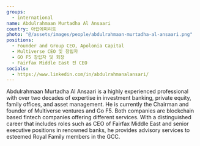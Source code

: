 ```yaml
---
groups:
  - international
name: Abdulrahmaan Murtadha Al Ansaari
country: 아랍에미리트
photo: "@/assets/images/people/abdulrahmaan-murtadha-al-ansaari.png"
positions:
  - Founder and Group CEO, Apolonia Capital
  - Multiverse CEO 및 창립자
  - GO F5 창립자 및 회장
  - Fairfax Middle East 전 CEO
socials:
  - https://www.linkedin.com/in/abdulrahmanalansari/
---
```


Abdulrahmaan Murtadha Al Ansaari is a highly experienced professional with over two decades of expertise in investment banking, private equity, family offices, and asset management. He is currently the Chairman and founder of Multiverse ventures and Go F5. Both companies are blockchain based fintech companies offering different services. With a distinguished career that includes roles such as CEO of Fairfax Middle East and senior executive positions in renowned banks, he provides advisory services to esteemed Royal Family members in the GCC.
